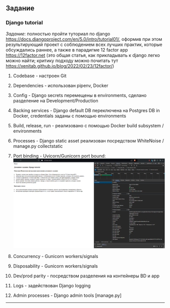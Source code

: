 ## Задание
### Django tutorial

*Задание*: полностью пройти туториал по django https://docs.djangoproject.com/en/5.0/intro/tutorial01/, оформив при этом результирующий проект с соблюдением всех лучших практик, которые обсуждались раннее, а также в парадигме 12 factor app https://12factor.net (это общая статья, как прикладывать к django легко можно найти; критику подходу можно почитать тут https://xenitab.github.io/blog/2022/02/23/12factor/)

1. Codebase - настроен Git
2. Dependencies - использован pipenv, Docker
3. Config - Django secrets перемещены в environments, сделано разделение на Development/Production
4. Backing services - Django default DB переключена на Postgres DB in Docker, credentials заданы с помощью environments
5. Build, release, run - реализовано с помощью Docker build subsystem / environments
6. Processes - Django static asset реализован посредством WhiteNoise / manage.py collectstatic
7. Port binding - Uvicorn/Gunicorn port bound:
![Главная страница](mysite_1.png "Главная страница")

8. Concurrency  - Gunicorn workers/signals
9. Disposability - Gunicorn workers/signals
10. Dev/prod parity - посредством разделения на контейнеры BD и app
11. Logs - задействован Django logging
12. Admin processes - Django admin tools [manage.py]

***
